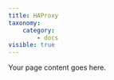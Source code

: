 ```yaml
---
title: HAProxy
taxonomy:
    category:
        - docs
visible: true
---
```


Your page content goes here.